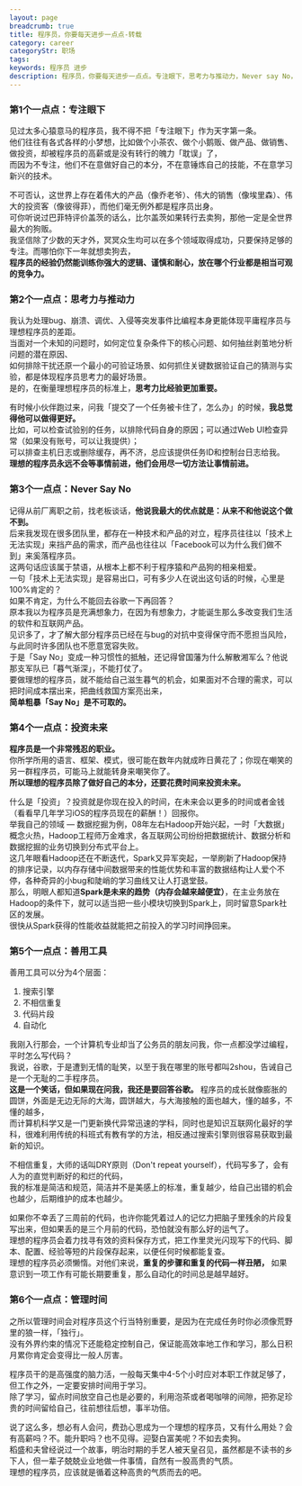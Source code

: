 ```yaml
---
layout: page
breadcrumb: true
title: 程序员，你要每天进步一点点-转载
category: career
categoryStr: 职场 
tags: 
keywords: 程序员 进步
description: 程序员，你要每天进步一点点。专注眼下，思考力与推动力，Never say No，投资未来，善用工具，管理时间。
---
```


### 第1个一点点：专注眼下

见过太多心猿意马的程序员，我不得不把「专注眼下」作为天字第一条。  
他们往往有各式各样的小梦想，比如做个小茶农、做个小鹅贩、做产品、做销售、做投资，却被程序员的高薪或是没有转行的魄力「耽误」了，   
而因为不专注，他们不在意做好自己的本分，不在意锤炼自己的技能，不在意学习新兴的技术。  

不可否认，这世界上存在着伟大的产品（像乔老爷）、伟大的销售（像埃里森）、伟大的投资客（像彼得菲），而他们毫无例外都是程序员出身。  
可你听说过巴菲特评价盖茨的话么，比尔盖茨如果转行去卖狗，那他一定是全世界最大的狗贩。  
我坚信除了少数的天才外，冥冥众生均可以在多个领域取得成功，只要保持足够的专注。而哪怕你下一年就想卖狗去，  
**程序员的经验仍然能训练你强大的逻辑、谨慎和耐心，放在哪个行业都是相当可观的竞争力。**    

### 第2个一点点：思考力与推动力

我认为处理bug、崩溃、调优、入侵等突发事件比编程本身更能体现平庸程序员与理想程序员的差距。  
当面对一个未知的问题时，如何定位复杂条件下的核心问题、如何抽丝剥茧地分析问题的潜在原因、  
如何排除干扰还原一个最小的可验证场景、如何抓住关键数据验证自己的猜测与实验，都是体现程序员思考力的最好场景。    
是的，在衡量理想程序员的标准上，**思考力比经验更加重要。**    

有时候小伙伴跑过来，问我「提交了一个任务被卡住了，怎么办」的时候，**我总觉得他可以做得更好。**    
比如，可以检查试验别的任务，以排除代码自身的原因；可以通过Web UI检查异常（如果没有账号，可以让我提供）；  
可以排查主机日志或删除缓存，再不济，总应该提供任务ID和控制台日志给我。  
**理想的程序员永远不会等事情前进，他们会用尽一切方法让事情前进。**  

### 第3个一点点：Never Say No

记得从前厂离职之前，找老板谈话，**他说我最大的优点就是：从来不和他说这个做不到。**   
后来我发现在很多团队里，都存在一种技术和产品的对立，程序员往往以「技术上无法实现」来挡产品的需求，而产品也往往以「Facebook可以为什么我们做不到」来奚落程序员。  
这两句话应该属于禁语，从根本上都不利于程序猿和产品狗的相亲相爱。  
一句「技术上无法实现」是容易出口，可有多少人在说出这句话的时候，心里是100%肯定的？  
如果不肯定，为什么不能回去谷歌一下再回答？  
原本我以为程序员是充满想象力，在因为有想象力，才能诞生那么多改变我们生活的软件和互联网产品。  
见识多了，才了解大部分程序员已经在与bug的对抗中变得保守而不愿担当风险，与此同时许多团队也不愿意宽容失败。  
于是「Say No」变成一种习惯性的抵触，还记得曾国藩为什么解散湘军么？他说那支军队已「暮气渐深」，不能打仗了。  
要做理想的程序员，就不能给自己滋生暮气的机会，如果面对不合理的需求，可以把时间成本摆出来，把曲线救国方案亮出来，  
**简单粗暴「Say No」是不可取的。**  

### 第4个一点点：投资未来

**程序员是一个非常残忍的职业。**  
你所学所用的语言、框架、模式，很可能在数年内就成昨日黄花了；你现在嘲笑的另一群程序员，可能马上就能转身来嘲笑你了。  
**所以理想的程序员除了做好自己的本分，还要花费时间来投资未来。**   

什么是「投资」？投资就是你现在投入的时间，在未来会以更多的时间或者金钱（看看早几年学习iOS的程序员现在的薪酬！）回报你。  
举我自己的领域 — 数据挖掘为例，08年左右Hadoop开始兴起，一时「大数据」概念火热，Hadoop工程师万金难求，各互联网公司纷纷把数据统计、数据分析和数据挖掘的业务切换到分布式平台上。  
这几年眼看Hadoop还在不断迭代，Spark又异军突起，一举刷新了Hadoop保持的排序记录，以内存存储中间数据带来的性能优势和丰富的数据结构让人爱个不停，各种奇异的小bug和陡峭的学习曲线又让人打退堂鼓。  
那么，明眼人都知道**Spark是未来的趋势（内存会越来越便宜）**，在主业务放在Hadoop的条件下，就可以适当把一些小模块切换到Spark上，同时留意Spark社区的发展。  
很快从Spark获得的性能收益就能把之前投入的学习时间挣回来。  

### 第5个一点点：善用工具

善用工具可以分为4个层面：  
1. 搜索引擎
2. 不相信重复
3. 代码片段
4. 自动化

我刚入行那会，一个计算机专业却当了公务员的朋友问我，你一点都没学过编程，平时怎么写代码？  
我说，谷歌，于是遭到无情的耻笑，以至于我在哪里的账号都叫2shou，告诫自己是一个无耻的二手程序员。  
**这是一个笑话，但如果现在问我，我还是要回答谷歌。** 程序员的成长就像膨胀的圆饼，外面是无边无际的大海，圆饼越大，与大海接触的面也越大，懂的越多，不懂的越多，  
而计算机科学又是一门更新换代异常迅速的学科，同时也是知识互联网化最好的学科，很难利用传统的科班式有教有学的方法，相反通过搜索引擎则很容易获取到最新的知识。    

不相信重复，大师的话叫DRY原则（Don't repeat yourself），代码写多了，会有人为的直觉判断好的和烂的代码，  
我的标准是简洁和规范，简洁并不是美感上的标准，重复越少，给自己出错的机会也越少，后期维护的成本也越少。  

如果你不幸丢了三周前的代码，也许你能凭着过人的记忆力把脑子里残余的片段复写出来，但如果丢的是三个月前的代码，恐怕就没有那么好的运气了。  
理想的程序员会着力找寻有效的资料保存方式，把工作里灵光闪现写下的代码、脚本、配置、经验等短的片段保存起来，以便任何时候都能复查。  
理想的程序员必须懒惰。对他们来说，**重复的步骤和重复的代码一样丑陋，** 如果意识到一项工作有可能长期要重复，那么自动化的时间总是越早越好。  

### 第6个一点点：管理时间

之所以管理时间会对程序员这个行当特别重要，是因为在完成任务时你必须像荒野里的狼一样，「独行」。    
没有外界约束的情况下还能稳定控制自己，保证能高效率地工作和学习，那么日积月累你肯定会变得比一般人厉害。  

程序员干的是高强度的脑力活，一般每天集中4-5个小时应对本职工作就足够了，但工作之外，一定要安排时间用于学习。  
除了学习，留点时间放空自己也是必要的，利用泡茶或者喝咖啡的间隙，把弥足珍贵的时间留给自己，往前想往后想，事半功倍。    

说了这么多，想必有人会问，费劲心思成为一个理想的程序员，又有什么用处？会有高薪吗？不。能升职吗？也不见得。迎娶白富美呢？不如去卖狗。  
稻盛和夫曾经说过一个故事，明治时期的手艺人被天皇召见，虽然都是不读书的乡下人，但一辈子兢兢业业地做一件事情，自然有一股高贵的气质。    
理想的程序员，应该就是循着这种高贵的气质而去的吧。  
